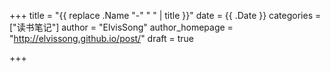 +++
title = "{{ replace .Name "-" " " | title }}"
date = {{ .Date }}
categories = ["读书笔记"]
author = "ElvisSong"
author_homepage =  "http://elvissong.github.io/post/"
draft = true

+++


